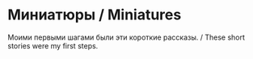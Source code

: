 # Миниатюры / Miniatures

Моими первыми шагами были эти короткие рассказы.  / These short stories were my first steps.
